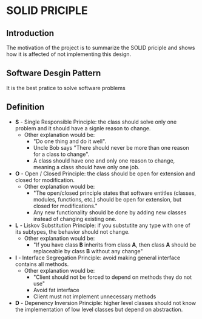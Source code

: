 # SOLID PRICIPLE

## Introduction
The motivation of the project is to summarize the SOLID priciple and shows how it is affected of not implementing this design.

## Software Desgin Pattern 
It is the best pratice to solve software problems

## Definition
- **S** - Single Responsible Principle: the class should solve only one problem and it should have a signle reason to change.
    - Other explanation would be:
        - "Do one thing and do it well".
        - Uncle Bob says "There should never be more than one reason for a class to change".
        - A class should have one and only one reason to change, meaning a class should have only one job.
- **O** - Open / Closed Principle: the class should be open for extension and closed for modification.
    - Other explanation would be:
        - "The open/closed principle states that software entitles (classes, modules, functions, etc.) should be open for extension, but closed for modifications." 
        - Any new functionality should be done by adding new classes instead of changing existing one.
- **L** - Liskov Substitution Principle: if you substutite any type with one of its subtypes, the behavior should not change.
    - Other explanation would be:
        - "If you have class **B** inherits from class **A**, then class **A** should be replaceable by class **B** without any change"
- **I** - Interface Segregation Principle: avoid making general interface contains all methods.
    - Other explanation would be:
        - "Client should not be forced to depend on methods they do not use"
        - Avoid fat interface
        - Client must not implement unnecessary methods
- **D** - Depenency Inversion Principle: higher level classes should not know the implementation of low level classes but depend on abstraction.
